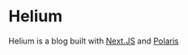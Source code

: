 # Helium

Helium is a blog built with [Next.JS](https://nextjs.org/)
and [Polaris](https://www.npmjs.com/package/@mihirpaldhikar/polaris)
